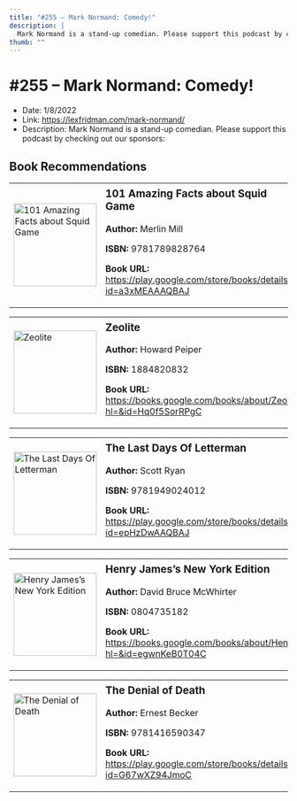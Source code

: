 ```yaml
---
title: "#255 – Mark Normand: Comedy!"
description: |
  Mark Normand is a stand-up comedian. Please support this podcast by checking out our sponsors:"
thumb: ""
---
```


# #255 – Mark Normand: Comedy!

  - Date: 1/8/2022
  - Link: https://lexfridman.com/mark-normand/
  - Description: Mark Normand is a stand-up comedian. Please support this podcast by checking out our sponsors:

## Book Recommendations

<table style="border: none;"><tr style="border: none;"><td style="border: none;"><img src="http://books.google.com/books/content?id=a3xMEAAAQBAJ&printsec=frontcover&img=1&zoom=1&edge=curl&source=gbs_api" alt="101 Amazing Facts about Squid Game" width="150" style="vertical-align: top;"></td><td style="border: none; vertical-align: top;"><h3 style='margin-top: 5'>101 Amazing Facts about Squid Game</h3><p><strong>Author:</strong> Merlin Mill</p><p><strong>ISBN:</strong> 9781789828764</p><p><strong>Book URL:</strong> <a href="https://play.google.com/store/books/details?id=a3xMEAAAQBAJ">https://play.google.com/store/books/details?id=a3xMEAAAQBAJ</a></p></td></tr></table>
<table style="border: none;"><tr style="border: none;"><td style="border: none;"><img src="http://books.google.com/books/content?id=Hq0f5SorRPgC&printsec=frontcover&img=1&zoom=1&edge=curl&source=gbs_api" alt="Zeolite" width="150" style="vertical-align: top;"></td><td style="border: none; vertical-align: top;"><h3 style='margin-top: 5'>Zeolite</h3><p><strong>Author:</strong> Howard Peiper</p><p><strong>ISBN:</strong> 1884820832</p><p><strong>Book URL:</strong> <a href="https://books.google.com/books/about/Zeolite.html?hl=&id=Hq0f5SorRPgC">https://books.google.com/books/about/Zeolite.html?hl=&id=Hq0f5SorRPgC</a></p></td></tr></table>
<table style="border: none;"><tr style="border: none;"><td style="border: none;"><img src="http://books.google.com/books/content?id=epHzDwAAQBAJ&printsec=frontcover&img=1&zoom=1&edge=curl&source=gbs_api" alt="The Last Days Of Letterman" width="150" style="vertical-align: top;"></td><td style="border: none; vertical-align: top;"><h3 style='margin-top: 5'>The Last Days Of Letterman</h3><p><strong>Author:</strong> Scott Ryan</p><p><strong>ISBN:</strong> 9781949024012</p><p><strong>Book URL:</strong> <a href="https://play.google.com/store/books/details?id=epHzDwAAQBAJ">https://play.google.com/store/books/details?id=epHzDwAAQBAJ</a></p></td></tr></table>
<table style="border: none;"><tr style="border: none;"><td style="border: none;"><img src="http://books.google.com/books/content?id=egwnKeB0T04C&printsec=frontcover&img=1&zoom=1&edge=curl&source=gbs_api" alt="Henry James’s New York Edition" width="150" style="vertical-align: top;"></td><td style="border: none; vertical-align: top;"><h3 style='margin-top: 5'>Henry James’s New York Edition</h3><p><strong>Author:</strong> David Bruce McWhirter</p><p><strong>ISBN:</strong> 0804735182</p><p><strong>Book URL:</strong> <a href="https://books.google.com/books/about/Henry_James_s_New_York_Edition.html?hl=&id=egwnKeB0T04C">https://books.google.com/books/about/Henry_James_s_New_York_Edition.html?hl=&id=egwnKeB0T04C</a></p></td></tr></table>
<table style="border: none;"><tr style="border: none;"><td style="border: none;"><img src="http://books.google.com/books/content?id=G67wXZ94JmoC&printsec=frontcover&img=1&zoom=1&edge=curl&source=gbs_api" alt="The Denial of Death" width="150" style="vertical-align: top;"></td><td style="border: none; vertical-align: top;"><h3 style='margin-top: 5'>The Denial of Death</h3><p><strong>Author:</strong> Ernest Becker</p><p><strong>ISBN:</strong> 9781416590347</p><p><strong>Book URL:</strong> <a href="https://play.google.com/store/books/details?id=G67wXZ94JmoC">https://play.google.com/store/books/details?id=G67wXZ94JmoC</a></p></td></tr></table>
